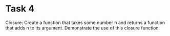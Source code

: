 # Task 4

Closure: Create a function that takes some number n and returns a function that adds
n to its argument. Demonstrate the use of this closure function.
